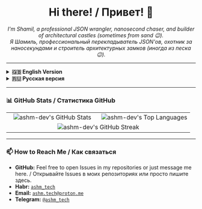 <h1 align="center">Hi there! / Привет! 👋</h1>
<p align="center">
  <em>I'm Shamil, a professional JSON wrangler, nanosecond chaser, and builder of architectural castles (sometimes from sand 😉).</em> <br/>
  <em>Я Шамиль, профессиональный перекладыватель JSON'ов, охотник за наносекундами и строитель архитектурных замков (иногда из песка 😉).</em>
</p>

---

<details>
<summary><b>🇬🇧 English Version</b></summary>

### 🚀 About Me

*   💻 I specialize in backend development. During my journey through this world, I've managed to leave my mark on open source. You can find my contributions in projects like **Streamlit**, **SQLAlchemy**, **Typeshed**, and others. The full list of my IT adventures is right here on [GitHub](https://github.com/ashm-dev)!
*   🧠 I eagerly devour books on development and architecture – where else would I get fresh arguments for my favorite holy wars? 😉
*   💬 I love a good technical debate and I'm not afraid to ask the "interesting" questions at meetups or in comment sections.
*   🤝 If your code suddenly decides to go on strike, you have no one to discuss the latest Fowler chapter with, or you just want to debate why your favorite framework is better (or worse) than mine – feel free to reach out, I'm always happy to connect!

</details>

<details>
<summary><b>🇷🇺 Русская версия</b></summary>

### 🚀 Обо мне

*   💻 Занимаюсь бэкенд-разработкой. За время странствий по этому миру успел оставить свой след в опенсорсе. Мои контрибьюшены можно найти в **Streamlit**, **SQLAlchemy**, **Typeshed** и других проектах. Полный список IT-подвигов – здесь, на [GitHub](https://github.com/ashm-dev)!
*   🧠 Жадно поглощаю книги по разработке и архитектуре – иначе откуда брать свежие аргументы для любимых холиваров? 😉
*   💬 Обожаю хороший технический спор и не боюсь задавать «интересные» вопросы на митапах или в комментариях.
*   🤝 Если ваш код вдруг решил устроить итальянскую забастовку, вам не с кем обсудить последнюю главу Фаулера, или просто хочется подискутировать о фреймворках – пишите, буду рад общению!

</details>

---

### 📊 GitHub Stats / Статистика GitHub

<table align="center" style="border: none; width: 100%;">
  <tr style="border: none;">
    <!-- Статистика GitHub -->
    <td width="50%" align="center" style="border: none;">
      <img src="https://github-readme-stats.vercel.app/api?username=ashm-dev&show_icons=true&theme=tokyonight&include_all_commits=true&count_private=true&hide_border=true&rank_icon=github" alt="ashm-dev's GitHub Stats"/>
    </td>
    <!-- Топ языков (компактный вид) -->
    <td width="50%" align="center" style="border: none;">
      <img src="https://github-readme-stats.vercel.app/api/top-langs/?username=ashm-dev&layout=compact&langs_count=6&theme=tokyonight&hide_border=true" alt="ashm-dev's Top Languages"/>
    </td>
  </tr>
  <tr style="border: none;">
    <!-- Статистика Streak -->
    <td colspan="2" align="center" style="border: none;">
       <img src="https://github-readme-streak-stats.herokuapp.com/?user=ashm-dev&theme=tokyonight&hide_border=&date_format=M%20j%5B%2C%20Y%5D" alt="ashm-dev's GitHub Streak"/>
    </td>
  </tr>
</table>

---

### 📫 How to Reach Me / Как связаться

*   **GitHub:** Feel free to open Issues in my repositories or just message me here. / Открывайте Issues в моих репозиториях или просто пишите здесь.
*   **Habr:** [`ashm_tech`](https://habr.com/ru/users/ashm_tech)
*   **Email:** [`ashm.tech@proton.me`](mailto:ashm.tech@proton.me)
*   **Telegram:** [`@ashm_tech`](https://t.me/ashm_tech)

<!-- You can add more sections like: "🔥 My Projects", "🌱 What I'm Currently Learning", etc. -->
<!-- Можно добавить и другие секции: "🔥 Мои проекты", "🌱 Что я сейчас изучаю" и т.д. -->

